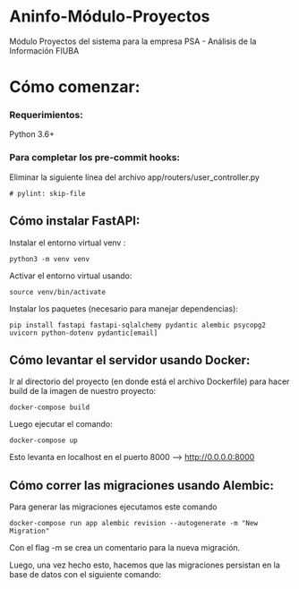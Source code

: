 # Aninfo-Módulo-Proyectos
Módulo Proyectos del sistema para la empresa PSA - Análisis de la Información FIUBA

# Cómo comenzar:

### Requerimientos:
Python 3.6+

### Para completar los pre-commit hooks:
Eliminar la siguiente línea del archivo app/routers/user_controller.py
```
# pylint: skip-file
```

## Cómo instalar FastAPI:
Instalar el entorno virtual venv :
```
python3 -m venv venv
```
Activar el entorno virtual usando:
```
source venv/bin/activate
```
Instalar los paquetes (necesario para manejar dependencias):
```
pip install fastapi fastapi-sqlalchemy pydantic alembic psycopg2 uvicorn python-dotenv pydantic[email]
```

## Cómo levantar el servidor usando Docker:

Ir al directorio del proyecto (en donde está el archivo Dockerfile) para hacer build de la imagen de nuestro proyecto:

```
docker-compose build
```

Luego ejecutar el comando:
```
docker-compose up
```

Esto levanta en localhost en el puerto 8000 --> http://0.0.0.0:8000

## Cómo correr las migraciones usando Alembic:
Para generar las migraciones ejecutamos este comando

```
docker-compose run app alembic revision --autogenerate -m "New Migration"
```

Con el flag -m se crea un comentario para la nueva migración.

Luego, una vez hecho esto, hacemos que las migraciones persistan en la base de datos con el siguiente comando:
```

```
